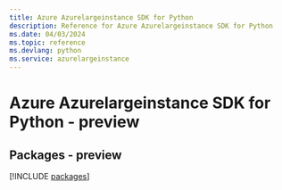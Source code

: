 ```yaml
---
title: Azure Azurelargeinstance SDK for Python
description: Reference for Azure Azurelargeinstance SDK for Python
ms.date: 04/03/2024
ms.topic: reference
ms.devlang: python
ms.service: azurelargeinstance
---
```

# Azure Azurelargeinstance SDK for Python - preview
## Packages - preview
[!INCLUDE [packages](azurelargeinstance-index.md)]